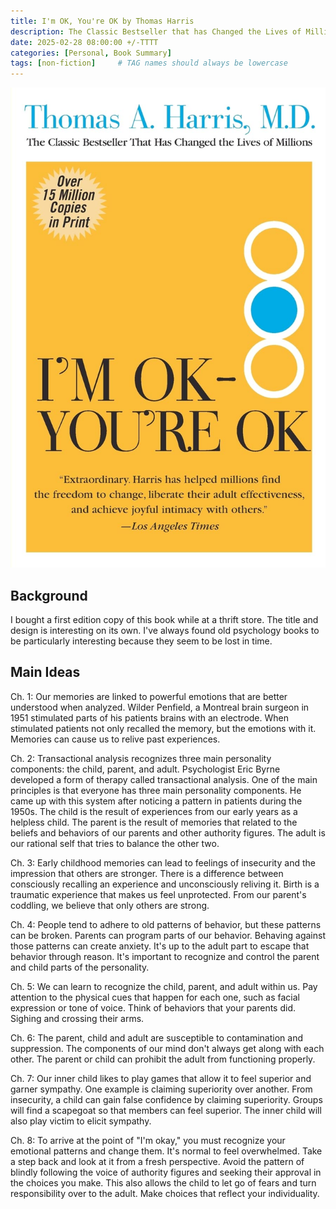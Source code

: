 ```yaml
---
title: I'm OK, You're OK by Thomas Harris
description: The Classic Bestseller that has Changed the Lives of Millions
date: 2025-02-28 08:00:00 +/-TTTT
categories: [Personal, Book Summary]
tags: [non-fiction]     # TAG names should always be lowercase
---
```


![Book Cover I'm OK](/assets/img/imok.jpg "I'm OK, You're OK")

## Background

I bought a first edition copy of this book while at a thrift store. The title and design is interesting on its own. I've always found old psychology books to be particularly interesting because they seem to be lost in time.

## Main Ideas

Ch. 1: Our memories are linked to powerful emotions that are better understood when analyzed. Wilder Penfield, a Montreal brain surgeon in 1951 stimulated parts of his patients brains with an electrode. When stimulated patients not only recalled the memory, but the emotions with it. Memories can cause us to relive past experiences.

Ch. 2: Transactional analysis recognizes three main personality components: the child, parent, and adult. Psychologist Eric Byrne developed a form of therapy called transactional analysis. One of the main principles is that everyone has three main personality components. He came up with this system after noticing a pattern in patients during the 1950s. The child is the result of experiences from our early years as a helpless child. The parent is the result of memories that related to the beliefs and behaviors of our parents and other authority figures. The adult is our rational self that tries to balance the other two.

Ch. 3: Early childhood memories can lead to feelings of insecurity and the impression that others are stronger. There is a difference between consciously recalling an experience and unconsciously reliving it. Birth is a traumatic experience that makes us feel unprotected. From our parent's coddling, we believe that only others are strong.

Ch. 4: People tend to adhere to old patterns of behavior, but these patterns can be broken. Parents can program parts of our behavior. Behaving against those patterns can create anxiety. It's up to the adult part to escape that behavior through reason. It's important to recognize and control the parent and child parts of the personality.

Ch. 5: We can learn to recognize the child, parent, and adult within us. Pay attention to the physical cues that happen for each one, such as facial expression or tone of voice. Think of behaviors that your parents did. Sighing and crossing their arms.

Ch. 6: The parent, child and adult are susceptible to contamination and suppression. The components of our mind don't always get along with each other. The parent or child can prohibit the adult from functioning properly. 

Ch. 7: Our inner child likes to play games that allow it to feel superior and garner sympathy. One example is claiming superiority over another. From insecurity, a child can gain false confidence by claiming superiority. Groups will find a scapegoat so that members can feel superior. The inner child will also play victim to elicit sympathy. 

Ch. 8: To arrive at the point of "I'm okay," you must recognize your emotional patterns and change them. It's normal to feel overwhelmed. Take a step back and look at it from a fresh perspective. Avoid the pattern of blindly following the voice of authority figures and seeking their approval in the choices you make. This also allows the child to let go of fears and turn responsibility over to the adult. Make choices that reflect your individuality.